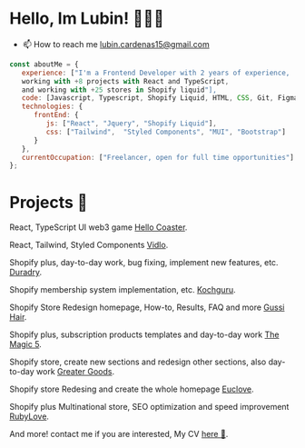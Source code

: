 # Hello, Im Lubin! 👨🏻‍💻
- 📫 How to reach me lubin.cardenas15@gmail.com
```javascript
const aboutMe = {
   experience: ["I'm a Frontend Developer with 2 years of experience,
   working with +8 projects with React and TypeScript,
   and working with +25 stores in Shopify liquid"],
   code: [Javascript, Typescript, Shopify Liquid, HTML, CSS, Git, Figma],
   technologies: {
      frontEnd: {
         js: ["React", "Jquery", "Shopify Liquid"],
         css: ["Tailwind",  "Styled Components", "MUI", "Bootstrap"]
      }
   },
   currentOccupation: ["Freelancer, open for full time opportunities"]
};
```
# Projects 📁

<p>React, TypeScript UI web3 game <a target="_BLANK" href="https://play.hellocoaster.io">Hello Coaster</a>.</p>
<p>React, Tailwind, Styled Components <a target="_BLANK" href="https://vidlo.video/">Vidlo</a>.</p>

<p>Shopify plus, day-to-day work, bug fixing, implement new features, etc. <a target="_BLANK" href="https://duradry.com">Duradry</a>.</p>
<p>Shopify membership system implementation, etc. <a target="_BLANK" href="https://kochguru.ch">Kochguru</a>.</p>
<p>Shopify Store Redesign homepage, How-to, Results, FAQ and more <a target="_BLANK" href="https://gussihair.com">Gussi Hair</a>.</p>
<p>Shopify plus, subscription products templates and day-to-day work <a target="_BLANK" href="https://themagic5.com">The Magic 5</a>.</p>
<p>Shopify store, create new sections and redesign other sections, also day-to-day work <a target="_BLANK" href="https://eatgreatergoods.com">Greater Goods</a>.</p>
<p>Shopify store Redesing and create the whole homepage <a target="_BLANK" href="https://euclove.com.au">Euclove</a>.</p>
<p>Shopify plus Multinational store, SEO optimization and speed improvement <a target="_BLANK" href="https://rubylove.com">RubyLove</a>.</p>
<p>And more! contact me if you are interested, My CV <a target="_BLANK" href="https://drive.google.com/file/d/1cKO5DEmMaTVrzObkjnS7jtHwk-jJEbcQ/view?usp=share_link
">here 📌</a>.</p>


<!---
lubinhc/lubinhc is a ✨ special ✨ repository because its `README.md` (this file) appears on your GitHub profile.
You can click the Preview link to take a look at your changes.
--->
